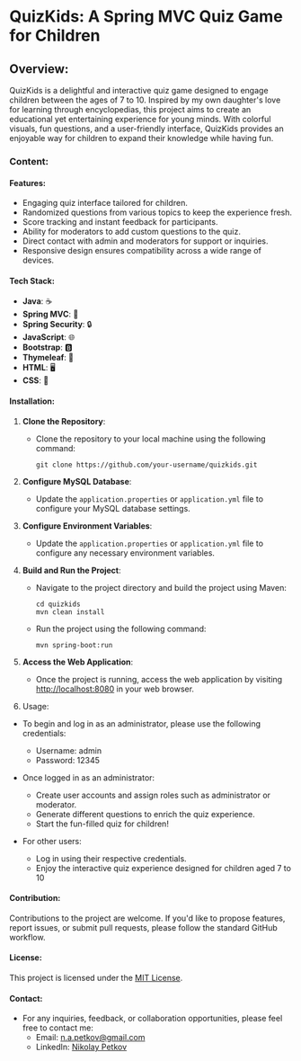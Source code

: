 # QuizKids: A Spring MVC Quiz Game for Children

## Overview:
QuizKids is a delightful and interactive quiz game designed to engage children between the ages of 7 to 10. Inspired by my own daughter's love for learning through encyclopedias, this project aims to create an educational yet entertaining experience for young minds. With colorful visuals, fun questions, and a user-friendly interface, QuizKids provides an enjoyable way for children to expand their knowledge while having fun.

### Content:
#### Features:
- Engaging quiz interface tailored for children.
- Randomized questions from various topics to keep the experience fresh.
- Score tracking and instant feedback for participants.
- Ability for moderators to add custom questions to the quiz.
- Direct contact with admin and moderators for support or inquiries.
- Responsive design ensures compatibility across a wide range of devices.

#### Tech Stack:
- **Java**: ☕️
- **Spring MVC**: 🌱
- **Spring Security**: 🔒
- **JavaScript**: 🌐
- **Bootstrap**: 🅱️
- **Thymeleaf**: 🍃
- **HTML**: 🖥️
- **CSS**: 🎨

#### Installation:
1. **Clone the Repository**:
   - Clone the repository to your local machine using the following command:
     ```
     git clone https://github.com/your-username/quizkids.git
     ```

2. **Configure MySQL Database**:
   - Update the `application.properties` or `application.yml` file to configure your MySQL database settings.

3. **Configure Environment Variables**:
   - Update the `application.properties` or `application.yml` file to configure any necessary environment variables.

4. **Build and Run the Project**:
   - Navigate to the project directory and build the project using Maven:
     ```
     cd quizkids
     mvn clean install
     ```
   - Run the project using the following command:
     ```
     mvn spring-boot:run
     ```

5. **Access the Web Application**:
   - Once the project is running, access the web application by visiting [http://localhost:8080](http://localhost:8080) in your web browser.

6. Usage:
  - To begin and log in as an administrator, please use the following credentials:
    - Username: admin
    - Password: 12345

  - Once logged in as an administrator:
    - Create user accounts and assign roles such as administrator or moderator.
    - Generate different questions to enrich the quiz experience.
    - Start the fun-filled quiz for children!

  - For other users:
    - Log in using their respective credentials.
    - Enjoy the interactive quiz experience designed for children aged 7 to 10

#### Contribution:
Contributions to the project are welcome. If you'd like to propose features, report issues, or submit pull requests, please follow the standard GitHub workflow.

#### License:
This project is licensed under the [MIT License](LICENSE).

#### Contact:
- For any inquiries, feedback, or collaboration opportunities, please feel free to contact me:
  - Email: [n.a.petkov@gmail.com](mailto:n.a.petkov@gmail.com)
  - LinkedIn: [Nikolay Petkov](https://www.linkedin.com/in/nikolay-petkov-0a330953/)


